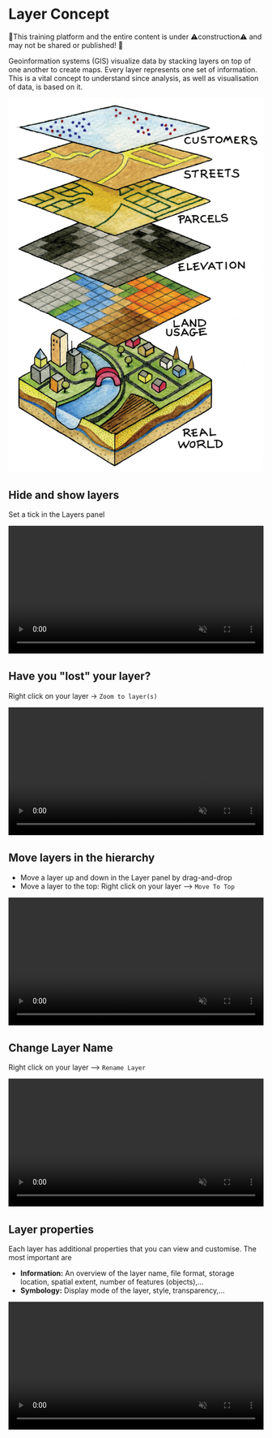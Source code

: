 # Layer Concept

🚧This training platform and the entire content is under ⚠️construction⚠️ and may not be shared or published! 🚧

Geoinformation systems (GIS) visualize data by stacking layers on top of one another to create maps. Every layer represents one set of information.
This is a vital concept to understand since analysis, as well as visualisation of data, is based on it.

![Layer Concept](/fig/Layer_concept.png) 

## Hide and show layers

Set a tick in the Layers panel

<video width="100%" controls muted src="https://github.com/GIScience/gis-training-resource-center/raw/main/fig/qgis_show_hide_layer.mp4"></video>

## Have you "lost" your layer?

Right click on your layer -> `Zoom to layer(s)`

<video width="100%" controls muted src="https://github.com/GIScience/gis-training-resource-center/raw/main/fig/qgis_zoom_to_layer.mp4"></video>

## Move layers in the hierarchy

* Move a layer up and down in the Layer panel by drag-and-drop
* Move a layer to the top: Right click on your layer --> `Move To Top`

<video width="100%" controls muted src="https://github.com/GIScience/gis-training-resource-center/raw/main/fig/qgis_layer_hierarchy.mp4"></video>

## Change Layer Name

Right click on your layer --> `Rename Layer`

<video width="100%" controls muted src="https://github.com/GIScience/gis-training-resource-center/raw/main/fig/qgis_rename_layer.mp4"></video>

## Layer properties

Each layer has additional properties that you can view and customise. The most important are 

* __Information:__ An overview of the layer name, file format, storage location, spatial extent, number of features (objects),...
* __Symbology:__ Display mode of the layer, style, transparency,...

<video width="100%" controls muted src="https://github.com/GIScience/gis-training-resource-center/raw/main/fig/qgis_layer_properties.mp4"></video>

